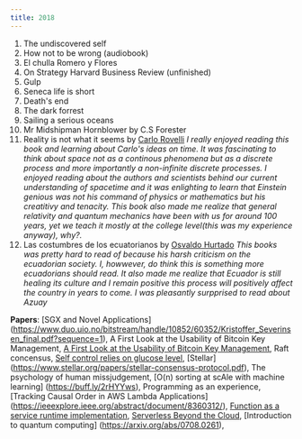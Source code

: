 ```yaml
---
title: 2018
---
```


1. The undiscovered self
1. How not to be wrong (audiobook)
1. El chulla Romero y Flores
1. On Strategy Harvard Business Review (unfinished)
1. Gulp
1. Seneca life is short
1. Death's end
1. The dark forrest 
1. Sailing a serious oceans
1. Mr Midshipman Hornblower by C.S Forester
1. Reality is not what it seems by [Carlo Rovelli](https://www.goodreads.com/author/show/108952.Carlo_Rovelli)
  *I really enjoyed reading this book and learning about Carlo's ideas on time. It was fascinating to think about space not as a continous phenomena but as a discrete process and more importantly a non-infinite discrete processes. I enjoyed reading about the authors and scientists behind our current understanding of spacetime and it was enlighting to learn that Einstein genious was not his command of physics or mathematics but his creatitivy and tenacity. This book also made me realize that general relativity and quantum mechanics have been with us for around 100 years, yet we teach it mostly at the college level(this was my experience anyway), why?.*
1. Las costumbres de los ecuatorianos by [Osvaldo Hurtado](https://en.wikipedia.org/wiki/Osvaldo_Hurtado) 
   *This books was pretty hard to read of because his harsh criticism on the ecuadorian society. I, howwever, do think this is something more ecuadorians should read. It also made me realize that Ecuador is still healing its culture and I remain positive this process will positively affect the country in years to come. I was pleasantly surpprised to read about Azuay*

 **Papers**: 
    [SGX and Novel Applications] (https://www.duo.uio.no/bitstream/handle/10852/60352/Kristoffer_Severinsen_final.pdf?sequence=1),
     A First Look at the Usability of Bitcoin Key Management,
     [A First Look at the Usability of Bitcoin Key Management](http://users.encs.concordia.ca/~clark/papers/2015_usec.pdf),
     Raft concensus,
     [Self control relies on glucose level](https://www.uky.edu/~njdewa2/gailliotetal07JPSP.pdf),
     [Stellar] (https://www.stellar.org/papers/stellar-consensus-protocol.pdf),
     The psychology of human missjudgement,
     [O(n) sorting at scAle with machine learning] (https://buff.ly/2rHYYws),
     Programming as an experience,
     [Tracking Causal Order in AWS Lambda Applications] (https://ieeexplore.ieee.org/abstract/document/8360312/),
     [Function as a service runtime implementation](https://arxiv.org/pdf/1703.07562.pdf),
     [Serverless Beyond the Cloud](https://dl.acm.org/citation.cfm?id=3154854),
     [Introduction to quantum computing] (https://arxiv.org/abs/0708.0261),
